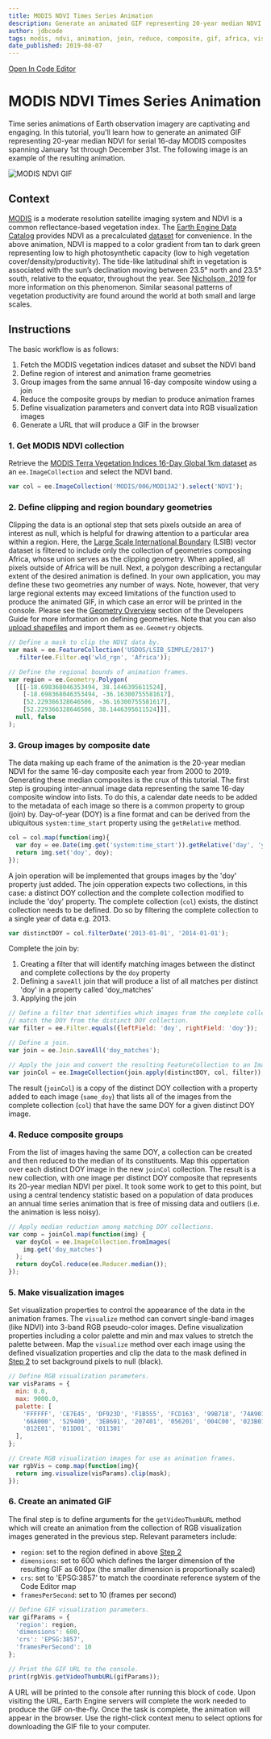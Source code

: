 ```yaml
---
title: MODIS NDVI Times Series Animation
description: Generate an animated GIF representing 20-year median NDVI for serial 16-day MODIS composites spanning January 1st through December 31st.
author: jdbcode
tags: modis, ndvi, animation, join, reduce, composite, gif, africa, visualization
date_published: 2019-08-07
---
```

<!--
Copyright 2019 Google LLC

Licensed under the Apache License, Version 2.0 (the "License");
you may not use this file except in compliance with the License.
You may obtain a copy of the License at

    https://www.apache.org/licenses/LICENSE-2.0

Unless required by applicable law or agreed to in writing, software
distributed under the License is distributed on an "AS IS" BASIS,
WITHOUT WARRANTIES OR CONDITIONS OF ANY KIND, either express or implied.
See the License for the specific language governing permissions and
limitations under the License.
-->

[Open In Code Editor](https://code.earthengine.google.com/0ee1513ac09808307463585f73dda77c)

# MODIS NDVI Times Series Animation

Time series animations of Earth observation imagery are captivating and engaging.
In this tutorial, you'll learn how to generate an animated GIF representing 20-year median
NDVI for serial 16-day MODIS composites spanning January 1st through December 31st. The
following image is an example of the resulting animation. 

![MODIS NDVI GIF](https://storage.googleapis.com/earthengine-community/tutorials/modis-ndvi-time-series-animation/modis-ndvi-time-series-animation.gif)

## Context

[MODIS](https://modis.gsfc.nasa.gov/) is a moderate resolution satellite imaging system and NDVI is a 
common reflectance-based vegetation index. The [Earth Engine Data Catalog](https://developers.google.com/earth-engine/datasets/)
provides NDVI as a precalculated [dataset](https://developers.google.com/earth-engine/datasets/catalog/MODIS_006_MOD13A2)
for convenience. In the above animation, NDVI is mapped to a color gradient from tan to dark green representing 
low to high photosynthetic capacity (low to high vegetation cover/density/productivity). The
tide-like latitudinal shift in vegetation is associated with the sun’s declination moving between 23.5&deg;
north and 23.5&deg; south, relative to the equator, throughout the year. See [Nicholson, 2019](https://journals.ametsoc.org/doi/full/10.1175/BAMS-D-16-0287.1) for more information on this phenomenon. Similar
seasonal patterns of vegetation productivity are found around the world at both small and large scales.

## Instructions

The basic workflow is as follows:

1. Fetch the MODIS vegetation indices dataset and subset the NDVI band
2. Define region of interest and animation frame geometries
3. Group images from the same annual 16-day composite window using a join
4. Reduce the composite groups by median to produce animation frames
5. Define visualization parameters and convert data into RGB visualization images
6. Generate a URL that will produce a GIF in the browser

### 1. Get MODIS NDVI collection

Retrieve the [MODIS Terra Vegetation Indices 16-Day Global 1km dataset](https://developers.google.com/earth-engine/datasets/catalog/MODIS_006_MOD13A2)
as an `ee.ImageCollection` and select the NDVI band.

```js
var col = ee.ImageCollection('MODIS/006/MOD13A2').select('NDVI');
```

### 2. Define clipping and region boundary geometries

Clipping the data is an optional step that sets pixels outside an area of interest as null, which is helpful
for drawing attention to a particular area within a region. Here, the [Large Scale International Boundary](https://developers.google.com/earth-engine/datasets/catalog/USDOS_LSIB_SIMPLE_2017)
(LSIB) vector dataset is filtered to include only the collection of geometries composing Africa, whose union
serves as the clipping geometry. When applied, all pixels outside of Africa will be null. Next, a polygon
describing a rectangular extent of the desired animation is defined. In your own application, you may define
these two geometries any number of ways. Note, however, that very large regional extents may exceed limitations
of the function used to produce the animated GIF, in which case an error will be printed in the console.
Please see the [Geometry Overview](https://developers.google.com/earth-engine/geometries) section of the
Developers Guide for more information on defining geometries. Note that you can also [upload shapefiles](https://developers.google.com/earth-engine/importing#uploading-table-assets)
and import them as `ee.Geometry` objects.

```js
// Define a mask to clip the NDVI data by.
var mask = ee.FeatureCollection('USDOS/LSIB_SIMPLE/2017')
  .filter(ee.Filter.eq('wld_rgn', 'Africa'));

// Define the regional bounds of animation frames.
var region = ee.Geometry.Polygon(
  [[[-18.698368046353494, 38.1446395611524],
    [-18.698368046353494, -36.16300755581617],
    [52.229366328646506, -36.16300755581617],
    [52.229366328646506, 38.1446395611524]]], 
  null, false
);
```

### 3. Group images by composite date

The data making up each frame of the animation is the 20-year median NDVI for the same 16-day composite each
year from 2000 to 2019. Generating these median composites is the crux of this tutorial. The first step is
grouping inter-annual image data representing the same 16-day composite window into lists. To do this, a
calendar date needs to be added to the metadata of each image so there is a common property to group (join)
by. Day-of-year (DOY) is a fine format and can be derived from the ubiquitous `system:time_start` property
using the `getRelative` method.

```js
col = col.map(function(img){
  var doy = ee.Date(img.get('system:time_start')).getRelative('day', 'year');
  return img.set('doy', doy);
});
```

A join operation will be implemented that groups images by the 'doy' property just added. The join opperation 
expects two collections, in this case: a distinct DOY collection and the complete collection modified to
include the 'doy' property. The complete collection (`col`) exists, the distinct collection needs to be defined.
Do so by filtering the complete collection to a single year of data e.g. 2013. 

```js
var distinctDOY = col.filterDate('2013-01-01', '2014-01-01');
```

Complete the join by:

1. Creating a filter that will identify matching images between the distinct and complete collections by the `doy` property
2. Defining a `saveAll` join that will produce a list of all matches per distinct 'doy' in a property called 'doy_matches'
3. Applying the join

```js
// Define a filter that identifies which images from the complete collection
// match the DOY from the distinct DOY collection. 
var filter = ee.Filter.equals({leftField: 'doy', rightField: 'doy'});

// Define a join.
var join = ee.Join.saveAll('doy_matches');

// Apply the join and convert the resulting FeatureCollection to an ImageCollection.
var joinCol = ee.ImageCollection(join.apply(distinctDOY, col, filter));
```

The result (`joinCol`) is a copy of the distinct DOY collection with a property added to each image (`same_doy`) that lists all of the
images from the complete collection (`col`) that have the same DOY for a given distinct DOY image.

### 4. Reduce composite groups

From the list of images having the same DOY, a collection can be created and then reduced to the median
of its constituents. Map this oppertation over each distinct DOY image in the new `joinCol` collection.
The result is a new collection, with one image per distinct DOY composite that represents its 20-year
median NDVI per pixel. It took some work to get to this point, but using a central tendency statistic
based on a population of data produces an annual time series animation that is free of missing data and
outliers (i.e. the animation is less noisy).   

```js
// Apply median reduction among matching DOY collections.
var comp = joinCol.map(function(img) {
  var doyCol = ee.ImageCollection.fromImages(
    img.get('doy_matches')
  );
  return doyCol.reduce(ee.Reducer.median());
});
```

### 5. Make visualization images

Set visualization properties to control the appearance of the data in the animation frames.
The `visualize` method can convert single-band images (like NDVI)
into 3-band RGB pseudo-color images. Define visualization properties including a color palette and min
and max values to stretch the palette between. Map the `visualize` method over each image using the defined
visualization properties and clip the data to the mask defined in [Step 2](#2-define-clipping-and-region-boundary-geometries)
to set background pixels to null (black).

```js
// Define RGB visualization parameters.
var visParams = {
  min: 0.0,
  max: 9000.0,
  palette: [
    'FFFFFF', 'CE7E45', 'DF923D', 'F1B555', 'FCD163', '99B718', '74A901',
    '66A000', '529400', '3E8601', '207401', '056201', '004C00', '023B01',
    '012E01', '011D01', '011301'
  ],
};

// Create RGB visualization images for use as animation frames.
var rgbVis = comp.map(function(img){
  return img.visualize(visParams).clip(mask);
});
```

### 6. Create an animated GIF

The final step is to define arguments for the `getVideoThumbURL` method which will create an animation from
the collection of RGB visualization images generated in the previous step. Relevant parameters include:

- `region`: set to the region defined in above [Step 2](#2-define-clipping-and-region-boundary-geometries)
- `dimensions`: set to 600 which defines the larger dimension of the resulting GIF as 600px (the smaller dimension
is proportionally scaled)
- `crs`: set to 'EPSG:3857' to match the coordinate reference system of the Code Editor map
- `framesPerSecond`: set to 10 (frames per second)

```js
// Define GIF visualization parameters.
var gifParams = {
  'region': region,
  'dimensions': 600,
  'crs': 'EPSG:3857',
  'framesPerSecond': 10
};

// Print the GIF URL to the console.
print(rgbVis.getVideoThumbURL(gifParams));
```

A URL will be printed to the console after running this block of code. Upon visiting the URL, Earth Engine servers
will complete the work needed to produce the GIF on-the-fly. Once the task is complete, the animation will appear in
the browser. Use the right-click context menu to select options for downloading the GIF file to your computer.
